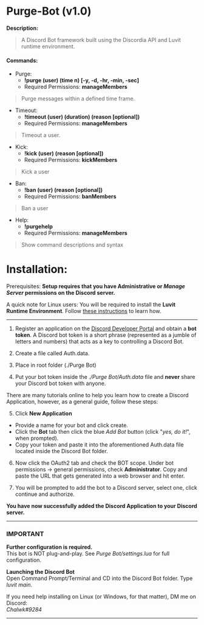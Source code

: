 # Purge-Bot (v1.0)

**Description:**<br/>
> A Discord Bot framework built using the Discordia API and Luvit runtime environment. 

#### Commands:

- Purge:
   - **!purge (user) (time n) [-y, -d, -hr, -min, -sec]**
   - Required Permissions: **manageMembers**
> Purge messages within a defined time frame.
- Timeout:
    - **!timeout (user) (duration) (reason [optional])**
    - Required Permissions: **manageMembers**
> Timeout a user.
- Kick:
     - **!kick (user) (reason [optional])**
     - Required Permissions: **kickMembers**
> Kick a user
- Ban:
     - **!ban (user) (reason [optional])**
     - Required Permissions: **banMembers**
> Ban a user
- Help:
     - **!purgehelp**
     - Required Permissions: **manageMembers**
> Show command descriptions and syntax
   
# Installation:

Prerequisites:
**Setup requires that you have Administrative or _Manage Server_ permissions on the Discord server.**

A quick note for Linux users:
You will be required to install the **Luvit Runtime Environment**. Follow [these instructions](https://luvit.io/install.html) to learn how.

-----

1. Register an application on the [Discord Developer Portal](https://Discordapp.com/developers/applications/) and obtain a **bot token**.
   A Discord bot token is a short phrase (represented as a jumble of letters and numbers) that acts as a key to controlling a Discord Bot.

2. Create a file called Auth.data.
3. Place in root folder (./Purge Bot)
4. Put your bot token inside the *./Purge Bot/Auth.data* file and **never** share your Discord bot token with anyone.

There are many tutorials online to help you learn how to create a Discord Application, however, as a general guide, follow these steps:

5. Click **New Application**
- Provide a name for your bot and click create.
- Click the **Bot** tab then click the blue *Add Bot* button (click "*yes, do it!*", when prompted).
- Copy your token and paste it into the aforementioned Auth.data file located inside the Discord Bot folder.

6. Now click the OAuth2 tab and check the BOT scope.
   Under bot permissions -> general permissions, check **Administrator**.
   Copy and paste the URL that gets generated into a web browser and hit enter.

7. You will be prompted to add the bot to a Discord server, select one, click continue and authorize.

**You have now successfully added the Discord Application to your Discord server.**

____

### **IMPORTANT**

**Further configuration is required.**<br/>
This bot is NOT plug-and-play. See *Purge Bot/settings.lua* for full configuration.

**Launching the Discord Bot**<br/>
Open Command Prompt/Terminal and CD into the Discord Bot folder. Type *luvit main*.

If you need help installing on Linux (or Windows, for that matter), DM me on Discord:<br/>
_Chalwk#9284_

____
